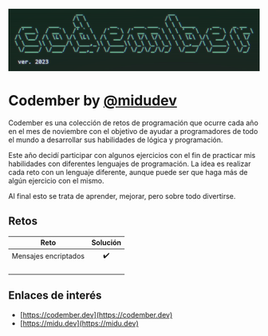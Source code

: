 ![Codember ver. 2023](resources/codember-logo.png)
# Codember by [@midudev](https://twitter.com/midudev)

Codember es una colección de retos de programación que ocurre cada año en el mes de noviembre con el objetivo de ayudar a programadores de todo el mundo a desarrollar sus habilidades de lógica y programación.

Este año decidí participar con algunos ejercicios con el fin de practicar mis habilidades con diferentes lenguajes de programación. La idea es realizar cada reto con un lenguaje diferente, aunque puede ser que haga más de algún ejercicio con el mismo.

Al final esto se trata de aprender, mejorar, pero sobre todo divertirse.

## Retos

|                           Reto                           |       Solución        |
| :------------------------------------------------------: | :-------------------: |
|                   Mensajes encriptados                   |   :heavy_check_mark:  |
|                                                          |                       |
|                                                          |                       |
|                                                          |                       |
|                                                          |                       |

## Enlaces de interés
* [https://codember.dev](https://codember.dev)
* [https://midu.dev](https://midu.dev)
